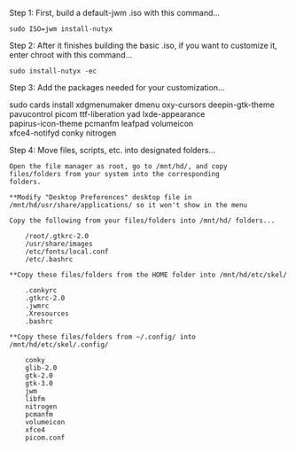 

Step 1: First, build a default-jwm .iso with this command...

	sudo ISO=jwm install-nutyx


Step 2: After it finishes building the basic .iso, if you want
 	to customize it, enter chroot with this command...

	sudo install-nutyx -ec



Step 3: Add the packages needed for your customization...

sudo cards install xdgmenumaker dmenu oxy-cursors deepin-gtk-theme      \
    pavucontrol picom ttf-liberation yad lxde-appearance \
    papirus-icon-theme pcmanfm leafpad volumeicon        \
    xfce4-notifyd conky nitrogen



Step 4: Move files, scripts, etc. into designated folders...

	Open the file manager as root, go to /mnt/hd/, and copy 
	files/folders from your system into the corresponding
	folders.

	**Modify "Desktop Preferences" desktop file in /mnt/hd/usr/share/applications/ so it won't show in the menu
  
	Copy the following from your files/folders into /mnt/hd/ folders...

		/root/.gtkrc-2.0
		/usr/share/images
		/etc/fonts/local.conf
		/etc/.bashrc

	**Copy these files/folders from the HOME folder into /mnt/hd/etc/skel/

		.conkyrc
		.gtkrc-2.0
		.jwmrc
		.Xresources
		.bashrc

	**Copy these files/folders from ~/.config/ into /mnt/hd/etc/skel/.config/

		conky 
		glib-2.0
		gtk-2.0
		gtk-3.0
		jwm
		libfm
		nitrogen
		pcmanfm
		volumeicon
		xfce4
		picom.conf

